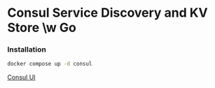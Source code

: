 # Consul Service Discovery and KV Store \w Go

### Installation
```bash
docker compose up -d consul
```

[Consul UI](http://localhost:8500)